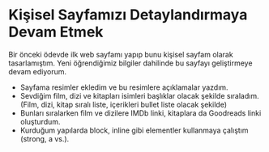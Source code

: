 # Kişisel Sayfamızı Detaylandırmaya Devam Etmek
Bir önceki ödevde ilk web sayfamı yapıp bunu kişisel sayfam olarak tasarlamıştım. Yeni öğrendiğimiz bilgiler dahilinde bu sayfayı geliştirmeye devam ediyorum.

- Sayfama resimler ekledim ve bu resimlere açıklamalar yazdım.
- Sevdiğim film, dizi ve kitapları isimleri başlıklar olacak şekilde sıraladım. (Film, dizi, kitap sıralı liste, içerikleri bullet liste olacak şekilde)
- Bunları sıralarken film ve dizilere IMDb linki, kitaplara da Goodreads linki oluşturdum.
- Kurduğum yapılarda block, inline gibi elementler kullanmaya çalıştım (strong, a vs.).